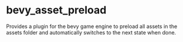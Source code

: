 # bevy_asset_preload

Provides a plugin for the bevy game engine to preload all assets in the assets folder and automatically  switches to the next state when done.